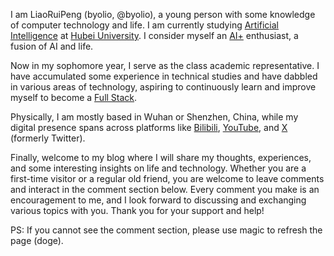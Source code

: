 I am LiaoRuiPeng (byolio, @byolio), a young person with some knowledge of computer technology and life. I am currently studying [Artificial Intelligence](https://zh.wikipedia.org/wiki/%E4%BA%BA%E5%B7%A5%E6%99%BA%E8%83%BD) at [Hubei University](https://www.hubu.edu.cn/). I consider myself an [AI+](https://baike.baidu.com/item/AI%2B/19622390) enthusiast, a fusion of AI and life.

Now in my sophomore year, I serve as the class academic representative. I have accumulated some experience in technical studies and have dabbled in various areas of technology, aspiring to continuously learn and improve myself to become a  [Full Stack](https://baike.baidu.com/link?url=3gCZSXxlXsoLG2GrDuE_suthm8bBEdAoF37GFMBiBCJOwA0UInbPIqVHcRMVWsWAfVAC13PjwjmJ0BG7nQP2tz88Lv2ouEkxRtqDM8Q-C9iDWQaWJxYq-Ds5Y4UmzVQv).

Physically, I am mostly based in Wuhan or Shenzhen, China, while my digital presence spans across platforms like [Bilibili](https://www.bilibili.com/), [YouTube](https://www.youtube.com/), and [X](https://www.x.com) (formerly Twitter).

Finally, welcome to my blog where I will share my thoughts, experiences, and some interesting insights on life and technology. Whether you are a first-time visitor or a regular old friend, you are welcome to leave comments and interact in the comment section below. Every comment you make is an encouragement to me, and I look forward to discussing and exchanging various topics with you. Thank you for your support and help!

PS: If you cannot see the comment section, please use magic to refresh the page (doge).
